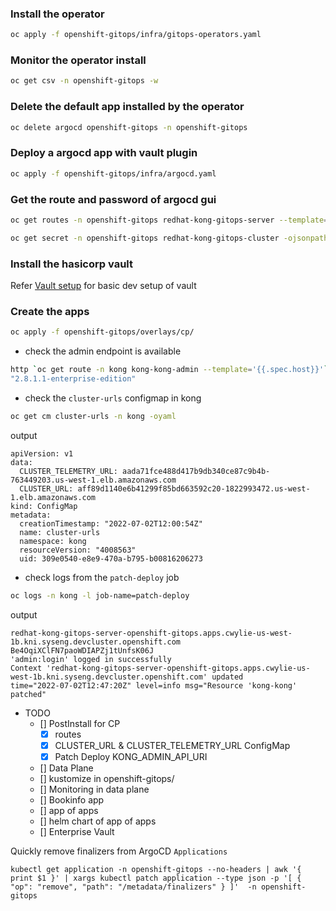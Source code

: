### Install the operator

```bash
oc apply -f openshift-gitops/infra/gitops-operators.yaml
```
### Monitor the operator install
```bash
oc get csv -n openshift-gitops -w
```
### Delete the default app installed by the operator
```bash
oc delete argocd openshift-gitops -n openshift-gitops
```
### Deploy a argocd app with vault plugin
```bash
oc apply -f openshift-gitops/infra/argocd.yaml
```

### Get the route and password of argocd gui
```bash
oc get routes -n openshift-gitops redhat-kong-gitops-server --template='{{ .spec.host }}'
```
```bash
oc get secret -n openshift-gitops redhat-kong-gitops-cluster -ojsonpath='{.data.admin\.password}' | base64 -d
```

### Install the hasicorp vault
Refer [Vault setup](/openshift-gitops/vault.md) for basic dev setup of vault

### Create the apps
```bash
oc apply -f openshift-gitops/overlays/cp/
```

- check the admin endpoint is available

```bash
http `oc get route -n kong kong-kong-admin --template='{{.spec.host}}'` | jq .version
"2.8.1.1-enterprise-edition"
```

- check the `cluster-urls` configmap in kong

```bash
oc get cm cluster-urls -n kong -oyaml
```

output
```
apiVersion: v1
data:
  CLUSTER_TELEMETRY_URL: aada71fce488d417b9db340ce87c9b4b-763449203.us-west-1.elb.amazonaws.com
  CLUSTER_URL: aff89d1140e6b41299f85bd663592c20-1822993472.us-west-1.elb.amazonaws.com
kind: ConfigMap
metadata:
  creationTimestamp: "2022-07-02T12:00:54Z"
  name: cluster-urls
  namespace: kong
  resourceVersion: "4008563"
  uid: 309e0540-e8e9-470a-b795-b00816206273
```

- check logs from the `patch-deploy` job

```bash
oc logs -n kong -l job-name=patch-deploy
```

output
```
redhat-kong-gitops-server-openshift-gitops.apps.cwylie-us-west-1b.kni.syseng.devcluster.openshift.com
Be4OqiXClFN7paoWDIAPZj1tUnfsK06J
'admin:login' logged in successfully
Context 'redhat-kong-gitops-server-openshift-gitops.apps.cwylie-us-west-1b.kni.syseng.devcluster.openshift.com' updated
time="2022-07-02T12:47:20Z" level=info msg="Resource 'kong-kong' patched"
```


- TODO
    - [] PostInstall for CP
      - [x] routes
      - [x] CLUSTER_URL & CLUSTER_TELEMETRY_URL ConfigMap
      - [x] Patch Deploy KONG_ADMIN_API_URI
    - [] Data Plane
    - [] kustomize in openshift-gitops/
    - [] Monitoring in data plane
    - [] Bookinfo app
    - [] app of apps
    - [] helm chart of app of apps
    - [] Enterprise Vault




Quickly remove finalizers from ArgoCD `Applications`
```
kubectl get application -n openshift-gitops --no-headers | awk '{ print $1 }' | xargs kubectl patch application --type json -p '[ { "op": "remove", "path": "/metadata/finalizers" } ]'  -n openshift-gitops
```
